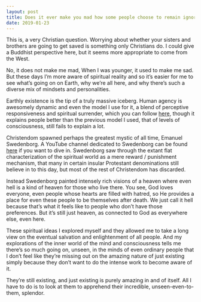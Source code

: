 ```yaml
---
layout: post
title: Does it ever make you mad how some people choose to remain ignorant instead of wanting to become enlightened?
date: 2019-01-23
---
```


<p>This is, a very Christian question. Worrying about whether your sisters and brothers are going to get saved is something only Christians do. I could give a Buddhist perspective here, but it seems more appropriate to come from the West.</p><p>No, it does not make me mad, When I was younger, it used to make me sad. But these days I’m more aware of spiritual reality and so it’s easier for me to see what’s going on on Earth, why we’re all here, and why there’s such a diverse mix of mindsets and personalities.</p><p>Earthly existence is the tip of a truly massive iceberg. Human agency is awesomely dynamic and even the model I use for it, a blend of perceptive responsiveness and spiritual surrender, which you can follow <a href="/A-few-months-back-I-started-on-a-journey-of-spiritual-awakening-and-awareness-I-have-been-working-on-meditation-mindfulness-etc-Is-enlightenment-something-that-will-only-happen-after-Im-older-Im-38-or-will-I-attain/answer/Vincent-Guidry-1">here</a>, though it explains people better than the previous model I used, that of levels of consciousness, still fails to explain a lot.</p><p>Christendom spawned perhaps the greatest mystic of all time, Emanuel Swedenborg. A YouTube channel dedicated to Swedenborg can be found <a href="https://www.youtube.com/user/offTheLeftEye" data-qt-tooltip="youtube.com">here</a> if you want to dive in. Swedenborg saw through the extant flat characterization of the spiritual world as a mere reward / punishment mechanism, that many in certain insular Protestant denominations still believe in to this day, but most of the rest of Christendom has discarded.</p><p>Instead Swedenborg painted intensely rich visions of a heaven where even hell is a kind of heaven for those who live there. You see, God loves everyone, even people whose hearts are filled with hatred, so He provides a place for even these people to be themselves after death. We just call it hell because that’s what it feels like to people who don’t have those preferences. But it’s still just heaven, as connected to God as everywhere else, even here.</p><p>These spiritual ideas I explored myself and they allowed me to take a long view on the eventual salvation and enlightenment of all people. And my explorations of the inner world of the mind and consciousness tells me there’s so much going on, unseen, in the minds of even ordinary people that I don’t feel like they’re missing out on the amazing nature of just existing simply because they don’t want to do the intense work to become aware of it.</p><p>They’re still existing, and just existing is purely amazing in and of itself. All I have to do is to look at them to apprehend their incredible, unseen-even-to-them, splendor.</p>
